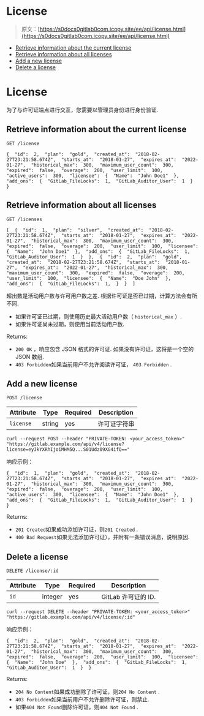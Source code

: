# License

> 原文：[https://s0docs0gitlab0com.icopy.site/ee/api/license.html](https://s0docs0gitlab0com.icopy.site/ee/api/license.html)

*   [Retrieve information about the current license](#retrieve-information-about-the-current-license)
*   [Retrieve information about all licenses](#retrieve-information-about-all-licenses)
*   [Add a new license](#add-a-new-license)
*   [Delete a license](#delete-a-license)

# License[](#license-core-only "Permalink")

为了与许可证端点进行交互，您需要以管理员身份进行身份验证.

## Retrieve information about the current license[](#retrieve-information-about-the-current-license "Permalink")

```
GET /license 
```

```
{  "id":  2,  "plan":  "gold",  "created_at":  "2018-02-27T23:21:58.674Z",  "starts_at":  "2018-01-27",  "expires_at":  "2022-01-27",  "historical_max":  300,  "maximum_user_count":  300,  "expired":  false,  "overage":  200,  "user_limit":  100,  "active_users":  300,  "licensee":  {  "Name":  "John Doe1"  },  "add_ons":  {  "GitLab_FileLocks":  1,  "GitLab_Auditor_User":  1  }  } 
```

## Retrieve information about all licenses[](#retrieve-information-about-all-licenses "Permalink")

```
GET /licenses 
```

```
[  {  "id":  1,  "plan":  "silver",  "created_at":  "2018-02-27T23:21:58.674Z",  "starts_at":  "2018-01-27",  "expires_at":  "2022-01-27",  "historical_max":  300,  "maximum_user_count":  300,  "expired":  false,  "overage":  200,  "user_limit":  100,  "licensee":  {  "Name":  "John Doe1"  },  "add_ons":  {  "GitLab_FileLocks":  1,  "GitLab_Auditor_User":  1  }  },  {  "id":  2,  "plan":  "gold",  "created_at":  "2018-02-27T23:21:58.674Z",  "starts_at":  "2018-01-27",  "expires_at":  "2022-01-27",  "historical_max":  300,  "maximum_user_count":  300,  "expired":  false,  "overage":  200,  "user_limit":  100,  "licensee":  {  "Name":  "Doe John"  },  "add_ons":  {  "GitLab_FileLocks":  1,  }  }  ] 
```

超出数是活动用户数与许可用户数之差. 根据许可证是否已过期，计算方法会有所不同.

*   如果许可证已过期，则使用历史最大活动用户数（ `historical_max` ）.
*   如果许可证尚未过期，则使用当前活动用户数.

Returns:

*   `200 OK` ，响应包含 JSON 格式的许可证. 如果没有许可证，这将是一个空的 JSON 数组.
*   `403 Forbidden`如果当前用户不允许阅读许可证， `403 Forbidden` .

## Add a new license[](#add-a-new-license "Permalink")

```
POST /license 
```

| Attribute | Type | Required | Description |
| --- | --- | --- | --- |
| `license` | string | yes | 许可证字符串 |

```
curl --request POST --header "PRIVATE-TOKEN: <your_access_token>" "https://gitlab.example.com/api/v4/license?license=eyJkYXRhIjoiMHM5Q...S01Udz09XG4ifQ==" 
```

响应示例：

```
{  "id":  1,  "plan":  "gold",  "created_at":  "2018-02-27T23:21:58.674Z",  "starts_at":  "2018-01-27",  "expires_at":  "2022-01-27",  "historical_max":  300,  "maximum_user_count":  300,  "expired":  false,  "overage":  200,  "user_limit":  100,  "active_users":  300,  "licensee":  {  "Name":  "John Doe1"  },  "add_ons":  {  "GitLab_FileLocks":  1,  "GitLab_Auditor_User":  1  }  } 
```

Returns:

*   `201 Created`如果成功添加许可证，则`201 Created` .
*   `400 Bad Request`如果无法添加许可证），并附有一条错误消息，说明原因.

## Delete a license[](#delete-a-license "Permalink")

```
DELETE /license/:id 
```

| Attribute | Type | Required | Description |
| --- | --- | --- | --- |
| `id` | integer | yes | GitLab 许可证的 ID. |

```
curl --request DELETE --header "PRIVATE-TOKEN: <your_access_token>" "https://gitlab.example.com/api/v4/license/:id" 
```

响应示例：

```
{  "id":  2,  "plan":  "gold",  "created_at":  "2018-02-27T23:21:58.674Z",  "starts_at":  "2018-01-27",  "expires_at":  "2022-01-27",  "historical_max":  300,  "maximum_user_count":  300,  "expired":  false,  "overage":  200,  "user_limit":  100,  "licensee":  {  "Name":  "John Doe"  },  "add_ons":  {  "GitLab_FileLocks":  1,  "GitLab_Auditor_User":  1  }  } 
```

Returns:

*   `204 No Content`如果成功删除了许可证，则`204 No Content` .
*   `403 Forbidden`如果当前用户不允许删除许可证，则禁止.
*   如果`404 Not Found`删除许可证，则`404 Not Found` .